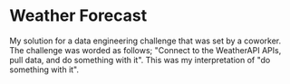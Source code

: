 # Weather Forecast
My solution for a data engineering challenge that was set by a coworker. The challenge was worded as follows;
"Connect to the WeatherAPI APIs, pull data, and do something with it".
This was my interpretation of "do something with it".
